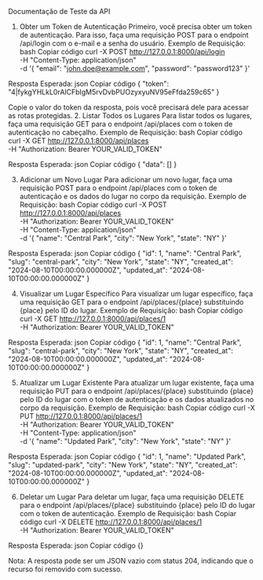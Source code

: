 Documentação de Teste da API
1. Obter um Token de Autenticação
Primeiro, você precisa obter um token de autenticação. Para isso, faça uma requisição POST para o endpoint /api/login com o e-mail e a senha do usuário.
Exemplo de Requisição:
bash
Copiar código
curl -X POST http://127.0.0.1:8000/api/login \
-H "Content-Type: application/json" \
-d '{
  "email": "john.doe@example.com",
  "password": "password123"
}'

Resposta Esperada:
json
Copiar código
{
  "token": "4|fykgYHLkL0rAlCFbIgM5rvDvbPUOzyxyuNV95eFfda259c65"
}

Copie o valor do token da resposta, pois você precisará dele para acessar as rotas protegidas.
2. Listar Todos os Lugares
Para listar todos os lugares, faça uma requisição GET para o endpoint /api/places com o token de autenticação no cabeçalho.
Exemplo de Requisição:
bash
Copiar código
curl -X GET http://127.0.0.1:8000/api/places \
-H "Authorization: Bearer YOUR_VALID_TOKEN"

Resposta Esperada:
json
Copiar código
{
  "data": []
}

3. Adicionar um Novo Lugar
Para adicionar um novo lugar, faça uma requisição POST para o endpoint /api/places com o token de autenticação e os dados do lugar no corpo da requisição.
Exemplo de Requisição:
bash
Copiar código
curl -X POST http://127.0.0.1:8000/api/places \
-H "Authorization: Bearer YOUR_VALID_TOKEN" \
-H "Content-Type: application/json" \
-d '{
  "name": "Central Park",
  "city": "New York",
  "state": "NY"
}'

Resposta Esperada:
json
Copiar código
{
  "id": 1,
  "name": "Central Park",
  "slug": "central-park",
  "city": "New York",
  "state": "NY",
  "created_at": "2024-08-10T00:00:00.000000Z",
  "updated_at": "2024-08-10T00:00:00.000000Z"
}

4. Visualizar um Lugar Específico
Para visualizar um lugar específico, faça uma requisição GET para o endpoint /api/places/{place} substituindo {place} pelo ID do lugar.
Exemplo de Requisição:
bash
Copiar código
curl -X GET http://127.0.0.1:8000/api/places/1 \
-H "Authorization: Bearer YOUR_VALID_TOKEN"

Resposta Esperada:
json
Copiar código
{
  "id": 1,
  "name": "Central Park",
  "slug": "central-park",
  "city": "New York",
  "state": "NY",
  "created_at": "2024-08-10T00:00:00.000000Z",
  "updated_at": "2024-08-10T00:00:00.000000Z"
}

5. Atualizar um Lugar Existente
Para atualizar um lugar existente, faça uma requisição PUT para o endpoint /api/places/{place} substituindo {place} pelo ID do lugar com o token de autenticação e os dados atualizados no corpo da requisição.
Exemplo de Requisição:
bash
Copiar código
curl -X PUT http://127.0.0.1:8000/api/places/1 \
-H "Authorization: Bearer YOUR_VALID_TOKEN" \
-H "Content-Type: application/json" \
-d '{
  "name": "Updated Park",
  "city": "New York",
  "state": "NY"
}'

Resposta Esperada:
json
Copiar código
{
  "id": 1,
  "name": "Updated Park",
  "slug": "updated-park",
  "city": "New York",
  "state": "NY",
  "created_at": "2024-08-10T00:00:00.000000Z",
  "updated_at": "2024-08-10T00:00:00.000000Z"
}

6. Deletar um Lugar
Para deletar um lugar, faça uma requisição DELETE para o endpoint /api/places/{place} substituindo {place} pelo ID do lugar com o token de autenticação.
Exemplo de Requisição:
bash
Copiar código
curl -X DELETE http://127.0.0.1:8000/api/places/1 \
-H "Authorization: Bearer YOUR_VALID_TOKEN"

Resposta Esperada:
json
Copiar código
{}

Nota: A resposta pode ser um JSON vazio com status 204, indicando que o recurso foi removido com sucesso.

